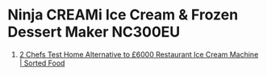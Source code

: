 # **Ninja** CREAMi Ice Cream & Frozen Dessert Maker NC300EU
1. [2 Chefs Test Home Alternative to £6000 Restaurant Ice Cream Machine | Sorted Food](https://www.youtube.com/watch?v=dneSgw3fmhg)